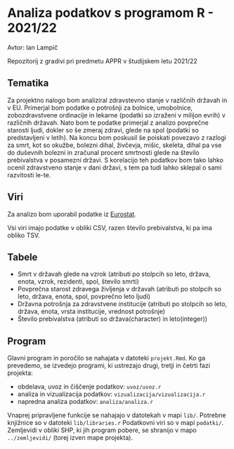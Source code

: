 # Analiza podatkov s programom R - 2021/22

Avtor: Ian Lampič

Repozitorij z gradivi pri predmetu APPR v študijskem letu 2021/22

## Tematika

Za projektno nalogo bom analiziral zdravstevno stanje v različnih državah in v EU. Primerjal bom 
podatke o potrošnji za bolnice, umobolnice, zobozdravstvene ordinacije in lekarne (podatki so izraženi v milijon evrih) v različnih državah. 
Nato bom te podatke primerjal z analizo povprečne starosti ljudi, dokler so še zmeraj zdravi, glede na spol (podatki so predstavljeni v letih).
Na koncu bom poskusil še poiskati povezavo z razlogi za smrt, kot so okužbe, bolezni dihal, živčevja, mišic, skeleta, dihal pa vse do duševnih bolezni in zračunal procent smrtnosti glede na število prebivalstva v posamezni državi. S korelacijo teh podatkov bom tako lahko ocenil zdravstveno stanje v dani državi, s tem pa tudi lahko sklepal o sami razvitosti le-te.

## Viri  

Za analizo bom uporabil podatke iz [Eurostat](https://ec.europa.eu). 

Vsi viri imajo podatke v obliki CSV, razen število prebivalstva, ki pa ima obliko TSV.

## Tabele

* Smrt v državah glede na vzrok (atributi po stolpcih so leto, država, enota, vzrok, rezidenti, spol, število smrti)
* Povprečna starost zdravega življenja v državah (atributi po stolpcih so leto, država, enota, spol, povprečno leto ljudi)
* Državna potrošnja za zdravstvene institucije (atributi po stolpcih so leto, država, enota, vrsta institucije, vrednost potrošnje)
* Število prebivalstva (atributi so država(character) in leto(integer))


## Program

Glavni program in poročilo se nahajata v datoteki `projekt.Rmd`.
Ko ga prevedemo, se izvedejo programi, ki ustrezajo drugi, tretji in četrti fazi projekta:

* obdelava, uvoz in čiščenje podatkov: `uvoz/uvoz.r`
* analiza in vizualizacija podatkov: `vizualizacija/vizualizacija.r`
* napredna analiza podatkov: `analiza/analiza.r`

Vnaprej pripravljene funkcije se nahajajo v datotekah v mapi `lib/`.
Potrebne knjižnice so v datoteki `lib/libraries.r`
Podatkovni viri so v mapi `podatki/`.
Zemljevidi v obliki SHP, ki jih program pobere,
se shranijo v mapo `../zemljevidi/` (torej izven mape projekta).
